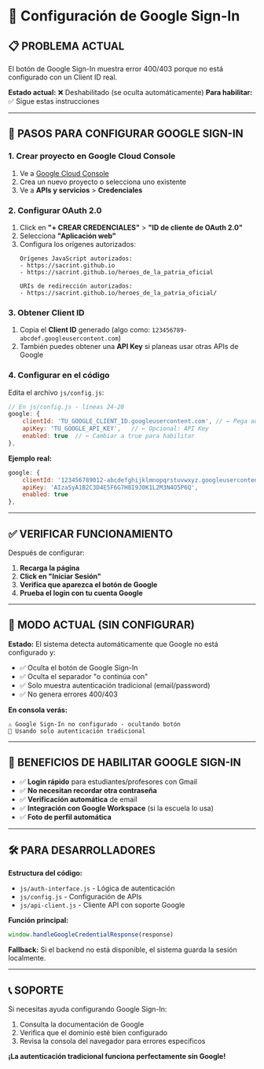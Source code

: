 # 🔐 Configuración de Google Sign-In

## 📋 **PROBLEMA ACTUAL**

El botón de Google Sign-In muestra error 400/403 porque no está configurado con un Client ID real.

**Estado actual:** ❌ Deshabilitado (se oculta automáticamente)
**Para habilitar:** ✅ Sigue estas instrucciones

---

## 🚀 **PASOS PARA CONFIGURAR GOOGLE SIGN-IN**

### **1. Crear proyecto en Google Cloud Console**

1. Ve a [Google Cloud Console](https://console.cloud.google.com/)
2. Crea un nuevo proyecto o selecciona uno existente
3. Ve a **APIs y servicios** > **Credenciales**

### **2. Configurar OAuth 2.0**

1. Click en **"+ CREAR CREDENCIALES"** > **"ID de cliente de OAuth 2.0"**
2. Selecciona **"Aplicación web"**
3. Configura los orígenes autorizados:
   ```
   Orígenes JavaScript autorizados:
   - https://sacrint.github.io
   - https://sacrint.github.io/heroes_de_la_patria_oficial
   
   URIs de redirección autorizados:
   - https://sacrint.github.io/heroes_de_la_patria_oficial/
   ```

### **3. Obtener Client ID**

1. Copia el **Client ID** generado (algo como: `123456789-abcdef.googleusercontent.com`)
2. También puedes obtener una **API Key** si planeas usar otras APIs de Google

### **4. Configurar en el código**

Edita el archivo `js/config.js`:

```javascript
// En js/config.js - líneas 24-28
google: {
    clientId: 'TU_GOOGLE_CLIENT_ID.googleusercontent.com', // ← Pega aquí tu Client ID
    apiKey: 'TU_GOOGLE_API_KEY',   // ← Opcional: API Key
    enabled: true  // ← Cambiar a true para habilitar
},
```

**Ejemplo real:**
```javascript
google: {
    clientId: '123456789012-abcdefghijklmnopqrstuvwxyz.googleusercontent.com',
    apiKey: 'AIzaSyA1B2C3D4E5F6G7H8I9J0K1L2M3N4O5P6Q',
    enabled: true
},
```

---

## ✅ **VERIFICAR FUNCIONAMIENTO**

Después de configurar:

1. **Recarga la página**
2. **Click en "Iniciar Sesión"**
3. **Verifica que aparezca el botón de Google**
4. **Prueba el login con tu cuenta Google**

---

## 🔧 **MODO ACTUAL (SIN CONFIGURAR)**

**Estado:** El sistema detecta automáticamente que Google no está configurado y:
- ✅ Oculta el botón de Google Sign-In
- ✅ Oculta el separador "o continúa con"
- ✅ Solo muestra autenticación tradicional (email/password)
- ✅ No genera errores 400/403

**En consola verás:**
```
⚠️ Google Sign-In no configurado - ocultando botón
🔐 Usando solo autenticación tradicional
```

---

## 🎯 **BENEFICIOS DE HABILITAR GOOGLE SIGN-IN**

- ✅ **Login rápido** para estudiantes/profesores con Gmail
- ✅ **No necesitan recordar otra contraseña**
- ✅ **Verificación automática** de email
- ✅ **Integración con Google Workspace** (si la escuela lo usa)
- ✅ **Foto de perfil automática**

---

## 🛠️ **PARA DESARROLLADORES**

**Estructura del código:**
- `js/auth-interface.js` - Lógica de autenticación
- `js/config.js` - Configuración de APIs
- `js/api-client.js` - Cliente API con soporte Google

**Función principal:**
```javascript
window.handleGoogleCredentialResponse(response)
```

**Fallback:** Si el backend no está disponible, el sistema guarda la sesión localmente.

---

## 📞 **SOPORTE**

Si necesitas ayuda configurando Google Sign-In:
1. Consulta la documentación de Google
2. Verifica que el dominio esté bien configurado
3. Revisa la consola del navegador para errores específicos

**¡La autenticación tradicional funciona perfectamente sin Google!**